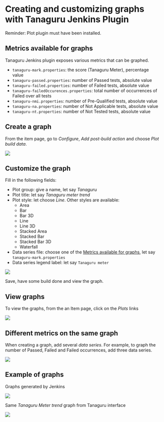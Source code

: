 # Creating and customizing graphs with Tanaguru Jenkins Plugin

Reminder: Plot plugin must have been installed.

## Metrics available for graphs

Tanaguru Jenkins plugin exposes various metrics that can be graphed.

* `tanaguru-mark.properties`: the score (Tanaguru Meter), percentage value
* `tanaguru-passed.properties`: number of Passed tests, absolute value
* `tanaguru-failed.properties`: number of Failed tests, absolute value
* `tanaguru-failedOccurences.properties`: total number of occurrences of Failed over all tests
* `tanaguru-nmi.properties`: number of Pre-Qualified tests, absolute value
* `tanaguru-na.properties`: number of Not Applicable tests, absolute value
* `tanaguru-nt.properties`: number of Not Tested tests, absolute value

## Create a graph

From the item page, go to *Configure*, *Add post-build action* and choose *Plot build data*.

![](Images/screenshot_20150218_TANAGURU_jenkins_plot_add.png)

## Customize the graph

Fill in the following fields:

* Plot group: give a name, let say *Tanaguru*
* Plot title: let say *Tanaguru meter trend*
* Plot style: let choose *Line*. Other styles are available:
    * Area
    * Bar
    * Bar 3D
    * Line
    * Line 3D
    * Stacked Area
    * Stacked Bar
    * Stacked Bar 3D
    * Waterfall
* Data series file: choose one of the [Metrics available for graphs](#metrics-available-for-graphs), let say `tanaguru-mark.properties`
* Data series legend label: let say `Tanaguru meter`

![](Images/screenshot_20150218_TANAGURU_jenkins_plot_add_data_series_highlight.png)

Save, have some build done and view the graph.

## View graphs

To view the graphs, from the an Item page, click on the *Plots* links

![](Images/screenshot_20150218_TANAGURU_jenkins_plot_graphs_link.png)

## Different metrics on the same graph

When creating a graph, add several *data series*. For example, to graph the number
of Passed, Failed and Failed occurrences, add three data series.

![](Images/screenshot_20150218_TANAGURU_jenkins_plot_add_data_series_multiple.png)

## Example of graphs

Graphs generated by Jenkins

![](Images/screenshot_20150218_TANAGURU_jenkins_plot_graphs.png)

Same *Tanaguru Meter trend* graph from Tanaguru interface

![](Images/screenshot_20150218_TANAGURU_jenkins_plot_graphs_from_TG.png)
